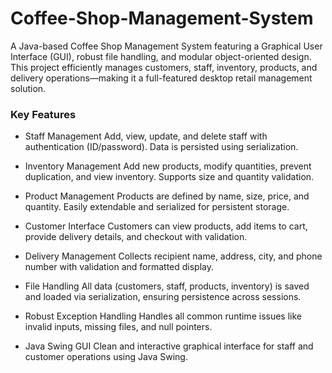 # Coffee-Shop-Management-System
A Java-based Coffee Shop Management System featuring a Graphical User Interface (GUI), robust file handling, and modular object-oriented design. This project efficiently manages customers, staff, inventory, products, and delivery operations—making it a full-featured desktop retail management solution.

### Key Features
- Staff Management
Add, view, update, and delete staff with authentication (ID/password). Data is persisted using serialization.

- Inventory Management
Add new products, modify quantities, prevent duplication, and view inventory. Supports size and quantity validation.

- Product Management
Products are defined by name, size, price, and quantity. Easily extendable and serialized for persistent storage.

- Customer Interface
Customers can view products, add items to cart, provide delivery details, and checkout with validation.

- Delivery Management
Collects recipient name, address, city, and phone number with validation and formatted display.

- File Handling
All data (customers, staff, products, inventory) is saved and loaded via serialization, ensuring persistence across sessions.

- Robust Exception Handling
Handles all common runtime issues like invalid inputs, missing files, and null pointers.

- Java Swing GUI
Clean and interactive graphical interface for staff and customer operations using Java Swing.
